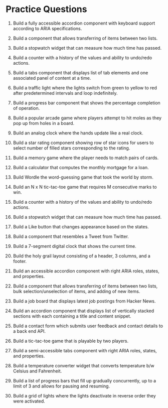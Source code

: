 # Practice Questions

1. Build a fully accessible accordion component with keyboard support according to ARIA specifications.

2. Build a component that allows transferring of items between two lists.

3. Build a stopwatch widget that can measure how much time has passed.

4. Build a counter with a history of the values and ability to undo/redo actions.

5. Build a tabs component that displays list of tab elements and one associated panel of content at a time.

6. Build a traffic light where the lights switch from green to yellow to red after predetermined intervals and loop indefinitely.

7. Build a progress bar component that shows the percentage completion of operation.

8. Build a popular arcade game where players attempt to hit moles as they pop up from holes in a board.

9. Build an analog clock where the hands update like a real clock.

10. Build a star rating component showing row of star icons for users to select number of filled stars corresponding to the rating.

11. Build a memory game where the player needs to match pairs of cards.

12. Build a calculator that computes the monthly mortgage for a loan.

13. Build Wordle the word-guessing game that took the world by storm.

14. Build an N x N tic-tac-toe game that requires M consecutive marks to win.

15. Build a counter with a history of the values and ability to undo/redo actions.

16. Build a stopwatch widget that can measure how much time has passed.

17. Build a Like button that changes appearance based on the states.

18. Build a component that resembles a Tweet from Twitter.

19. Build a 7-segment digital clock that shows the current time.

20. Build the holy grail layout consisting of a header, 3 columns, and a footer.

21. Build an accessible accordion component with right ARIA roles, states, and properties.

22. Build a component that allows transferring of items between two lists, bulk selection/unselection of items, and adding of new items.

23. Build a job board that displays latest job postings from Hacker News.

24. Build an accordion component that displays list of vertically stacked sections with each containing a title and content snippet.

25. Build a contact form which submits user feedback and contact details to a back end API.

26. Build a tic-tac-toe game that is playable by two players.

27. Build a semi-accessible tabs component with right ARIA roles, states, and properties.

28. Build a temperature converter widget that converts temperature b/w Celsius and Fahrenheit.

29. Build a list of progress bars that fill up gradually concurrently, up to a limit of 3 and allows for pausing and resuming.

30. Build a grid of lights where the lights deactivate in reverse order they were activated.
